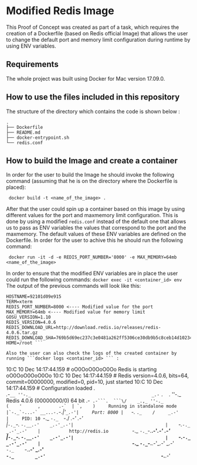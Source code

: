 # Modified Redis Image
This Proof of Concept was created as part of a task, which requires the creation of a Dockerfile (based on Redis official Image) that allows the user to change the default port and memory limit configuration during runtime by using ENV variables.

## Requirements
The whole project was built using Docker for Mac version 17.09.0.

## How to use the files included in this repository
The structure of the directory which contains the code is shown below :


```
.
├── Dockerfile
├── README.md
├── docker-entrypoint.sh
└── redis.conf

```

## How to build the Image and create a container
In order for the user to build the Image he should invoke the following command (assuming that he is on the directory where the Dockerfile is placed):

``` docker build -t <name_of_the_image> .```

After that the user could spin up a container based on this image by using different values for the port and maxmemory limit configuration. This is done by using a modified ``` redis.conf ``` instead of the default one that allows us to pass as ENV variables the values that correspond to the port and the maxmemory. The default values of these ENV variables are defined on the Dockerfile.
In order for the user to achive this he should run the following command:

``` docker run -it -d -e REDIS_PORT_NUMBER='8000' -e MAX_MEMORY=64mb <name_of_the_image>``` 

In order to ensure that the modified ENV variables are in place the user could run the following commands: 
```docker exec -it <container_id> env ```
The output of the previous commands will look like this: 
```PATH=/usr/local/sbin:/usr/local/bin:/usr/sbin:/usr/bin:/sbin:/bin
HOSTNAME=92101d09e915
TERM=xterm
REDIS_PORT_NUMBER=8000 <---- Modified value for the port
MAX_MEMORY=64mb <---- Modified value for memory limit
GOSU_VERSION=1.10
REDIS_VERSION=4.0.6
REDIS_DOWNLOAD_URL=http://download.redis.io/releases/redis-4.0.6.tar.gz
REDIS_DOWNLOAD_SHA=769b5d69ec237c3e0481a262ff5306ce30db9b5c8ceb14d1023491ca7be5f6fa
HOME=/root ```

Also the user can also check the logs of the created container by running ```docker logs <container_id> ``` :
``` 
10:C 10 Dec 14:17:44.159 # oO0OoO0OoO0Oo Redis is starting oO0OoO0OoO0Oo
10:C 10 Dec 14:17:44.159 # Redis version=4.0.6, bits=64, commit=00000000, modified=0, pid=10, just started
10:C 10 Dec 14:17:44.159 # Configuration loaded
                _._                                                  
           _.-``__ ''-._                                             
      _.-``    `.  `_.  ''-._           Redis 4.0.6 (00000000/0) 64 bit
  .-`` .-```.  ```\/    _.,_ ''-._                                   
 (    '      ,       .-`  | `,    )     Running in standalone mode
 |`-._`-...-` __...-.``-._|'` _.-'|     Port: 8000
 |    `-._   `._    /     _.-'    |     PID: 10
  `-._    `-._  `-./  _.-'    _.-'                                   
 |`-._`-._    `-.__.-'    _.-'_.-'|                                  
 |    `-._`-._        _.-'_.-'    |           http://redis.io        
  `-._    `-._`-.__.-'_.-'    _.-'                                   
 |`-._`-._    `-.__.-'    _.-'_.-'|                                  
 |    `-._`-._        _.-'_.-'    |                                  
  `-._    `-._`-.__.-'_.-'    _.-'                                   
      `-._    `-.__.-'    _.-'                                       
          `-._        _.-'                                           
              `-.__.-'                                               

```